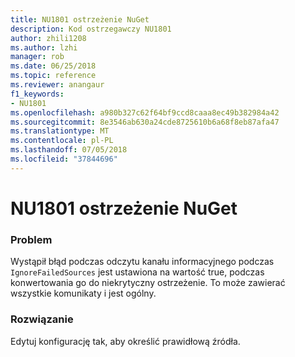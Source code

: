 ```yaml
---
title: NU1801 ostrzeżenie NuGet
description: Kod ostrzegawczy NU1801
author: zhili1208
ms.author: lzhi
manager: rob
ms.date: 06/25/2018
ms.topic: reference
ms.reviewer: anangaur
f1_keywords:
- NU1801
ms.openlocfilehash: a980b327c62f64bf9ccd8caaa8ec49b382984a42
ms.sourcegitcommit: 8e3546ab630a24cde8725610b6a68f8eb87afa47
ms.translationtype: MT
ms.contentlocale: pl-PL
ms.lasthandoff: 07/05/2018
ms.locfileid: "37844696"
---
```

# <a name="nuget-warning-nu1801"></a>NU1801 ostrzeżenie NuGet

### <a name="issue"></a>Problem
Wystąpił błąd podczas odczytu kanału informacyjnego podczas `IgnoreFailedSources` jest ustawiona na wartość true, podczas konwertowania go do niekrytyczny ostrzeżenie. To może zawierać wszystkie komunikaty i jest ogólny.

### <a name="solution"></a>Rozwiązanie
Edytuj konfigurację tak, aby określić prawidłową źródła.
